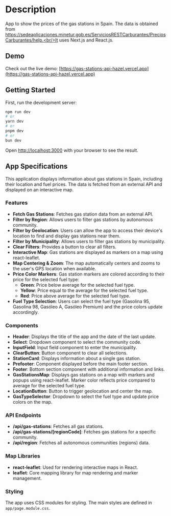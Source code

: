 # Description

App to show the prices of the gas stations in Spain.
The data is obtained from https://sedeaplicaciones.minetur.gob.es/ServiciosRESTCarburantes/PreciosCarburantes/help.<br/>It uses Next.js and React.js.

## Demo

Check out the live demo: [https://gas-stations-api-hazel.vercel.app](https://gas-stations-api-hazel.vercel.app)

## Getting Started

First, run the development server:

```bash
npm run dev
# or
yarn dev
# or
pnpm dev
# or
bun dev
```

Open [http://localhost:3000](http://localhost:3000) with your browser to see the result.

## App Specifications

This application displays information about gas stations in Spain, including their location and fuel prices. The data is fetched from an external API and displayed on an interactive map.

### Features

- **Fetch Gas Stations**: Fetches gas station data from an external API.
- **Filter by Region**: Allows users to filter gas stations by autonomous community.
- **Filter by Geolocation**: Users can allow the app to access their device's location to find and display gas stations near them.
- **Filter by Municipality**: Allows users to filter gas stations by municipality.
- **Clear Filters**: Provides a button to clear all filters.
- **Interactive Map**: Gas stations are displayed as markers on a map using react-leaflet.
- **Map Centering & Zoom**: The map automatically centers and zooms to the user's GPS location when available.
- **Price Color Markers**: Gas station markers are colored according to their price for the selected fuel type:
  - **Green**: Price below average for the selected fuel type.
  - **Yellow**: Price equal to the average for the selected fuel type.
  - **Red**: Price above average for the selected fuel type.
- **Fuel Type Selection**: Users can select the fuel type (Gasolina 95, Gasolina 98, Gasóleo A, Gasóleo Premium) and the price colors update accordingly.

### Components

- **Header**: Displays the title of the app and the date of the last update.
- **Select**: Dropdown component to select the community code.
- **InputField**: Input field component to enter the municipality.
- **ClearButton**: Button component to clear all selections.
- **StationCard**: Displays information about a single gas station.
- **Prefooter**: Component displayed before the main footer section.
- **Footer**: Bottom section component with additional information and links.
- **GasStationsMap**: Displays gas stations on a map with markers and popups using react-leaflet. Marker color reflects price compared to average for the selected fuel type.
- **LocationButton**: Button to trigger geolocation and center the map.
- **GasTypeSelector**: Dropdown to select the fuel type and update price colors on the map.

### API Endpoints

- **/api/gas-stations**: Fetches all gas stations.
- **/api/gas-stations/[regionCode]**: Fetches gas stations for a specific community.
- **/api/region**: Fetches all autonomous communities (regions) data.

### Map Libraries

- **react-leaflet**: Used for rendering interactive maps in React.
- **leaflet**: Core mapping library for map rendering and marker management.

### Styling

The app uses CSS modules for styling. The main styles are defined in `app/page.module.css`.
